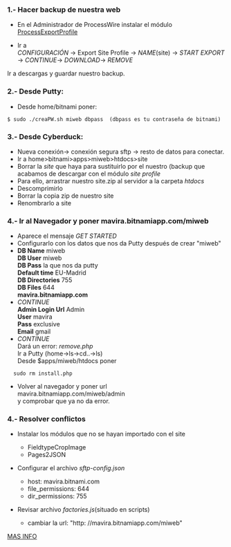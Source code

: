 ### 1.- Hacer backup de nuestra web  

* En el Administrador de ProcessWire instalar el módulo [ProcessExportProfile](http://modules.processwire.com/modules/process-export-profile/)  

* Ir a  
_CONFIGURACIÓN_ -> Export Site Profile -> _NAME_(site) -> _START EXPORT_ -> _CONTINUE_-> _DOWNLOAD_-> _REMOVE_  

Ir a descargas y guardar nuestro backup.  

### 2.- Desde Putty:  

* Desde home/bitnami poner:  

```
$ sudo ./creaPW.sh miweb dbpass  (dbpass es tu contraseña de bitnami)
```  

### 3.- Desde Cyberduck:  

* Nueva conexión-> conexión segura sftp -> resto de datos para conectar.  
* Ir a home>bitnami>apps>miweb>htdocs>site  
* Borrar la _site_ que haya para sustituirlo por el nuestro (backup que acabamos de descargar con el módulo _site profile_  
* Para ello, arrastrar nuestro site.zip al servidor a la carpeta _htdocs_  
* Descomprimirlo  
* Borrar la copia zip de nuestro site  
* Renombrarlo a site  

### 4.- Ir al Navegador y poner mavira.bitnamiapp.com/miweb  

* Aparece el mensaje _GET STARTED_  
* Configurarlo con los datos que nos da Putty después de crear "miweb"  
* **DB Name** miweb  
  **DB User** miweb  
  **DB Pass** la que nos da putty  
  **Default time** EU-Madrid  
  **DB Directories** 755  
  **DB Files** 644  
  **mavira.bitnamiapp.com**  
* _CONTINUE_  
  **Admin Login Url** Admin  
  **User** mavira  
  **Pass** exclusive  
  **Email** gmail  
* _CONTINUE_  
  Dará un error:  _remove.php_  
  Ir a Putty (home->ls->cd..->ls)  
  Desde $apps/miweb/htdocs poner  

```
  sudo rm install.php
```  

* Volver al navegador y poner url  
  mavira.bitnamiapp.com/miweb/admin  
y comprobar que ya no da error.  

### 4.- Resolver conflictos  

* Instalar los módulos que no se hayan importado con el site  
  - FieldtypeCropImage  
  - Pages2JSON  

* Configurar el archivo _sftp-config.json_  
  - host: mavira.bitnami.com  
  - file_permissions: 644  
  - dir_permissions: 755  

* Revisar archivo _factories.js_(situado en scripts)  
  - cambiar la url: "http: //mavira.bitnamiapp.com/miweb"  

[MAS INFO](http://moodle.indinet.es/mod/page/view.php?id=121)  
